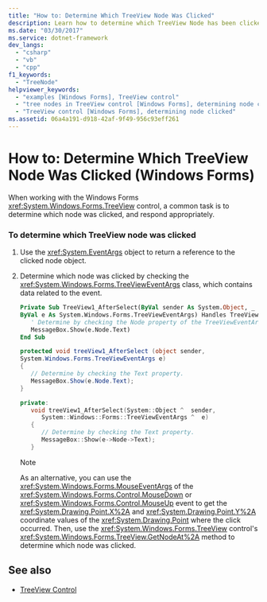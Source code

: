 ```yaml
---
title: "How to: Determine Which TreeView Node Was Clicked"
description: Learn how to determine which TreeView Node has been clicked so that you can respond appropriately.
ms.date: "03/30/2017"
ms.service: dotnet-framework
dev_langs: 
  - "csharp"
  - "vb"
  - "cpp"
f1_keywords: 
  - "TreeNode"
helpviewer_keywords: 
  - "examples [Windows Forms], TreeView control"
  - "tree nodes in TreeView control [Windows Forms], determining node clicked"
  - "TreeView control [Windows Forms], determining node clicked"
ms.assetid: 06a4a191-d918-42af-9f49-956c93eff261
---
```

# How to: Determine Which TreeView Node Was Clicked (Windows Forms)

When working with the Windows Forms <xref:System.Windows.Forms.TreeView> control, a common task is to determine which node was clicked, and respond appropriately.

### To determine which TreeView node was clicked

1. Use the <xref:System.EventArgs> object to return a reference to the clicked node object.

2. Determine which node was clicked by checking the <xref:System.Windows.Forms.TreeViewEventArgs> class, which contains data related to the event.

    ```vb
    Private Sub TreeView1_AfterSelect(ByVal sender As System.Object, _
    ByVal e As System.Windows.Forms.TreeViewEventArgs) Handles TreeView1.AfterSelect
       ' Determine by checking the Node property of the TreeViewEventArgs.
       MessageBox.Show(e.Node.Text)
    End Sub
    ```

    ```csharp
    protected void treeView1_AfterSelect (object sender,
    System.Windows.Forms.TreeViewEventArgs e)
    {
       // Determine by checking the Text property.
       MessageBox.Show(e.Node.Text);
    }
    ```

    ```cpp
    private:
       void treeView1_AfterSelect(System::Object ^  sender,
          System::Windows::Forms::TreeViewEventArgs ^  e)
       {
          // Determine by checking the Text property.
          MessageBox::Show(e->Node->Text);
       }
    ```

    > [!NOTE]
    > As an alternative, you can use the <xref:System.Windows.Forms.MouseEventArgs> of the <xref:System.Windows.Forms.Control.MouseDown> or <xref:System.Windows.Forms.Control.MouseUp> event to get the <xref:System.Drawing.Point.X%2A> and <xref:System.Drawing.Point.Y%2A> coordinate values of the <xref:System.Drawing.Point> where the click occurred. Then, use the <xref:System.Windows.Forms.TreeView> control's <xref:System.Windows.Forms.TreeView.GetNodeAt%2A> method to determine which node was clicked.

## See also

- [TreeView Control](treeview-control-windows-forms.md)

